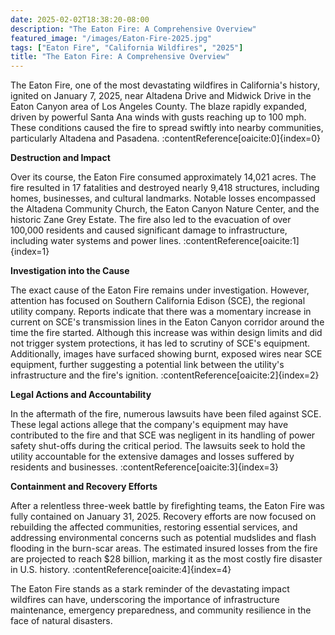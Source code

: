 ```yaml
---
date: 2025-02-02T18:38:20-08:00
description: "The Eaton Fire: A Comprehensive Overview"
featured_image: "/images/Eaton-Fire-2025.jpg"
tags: ["Eaton Fire", "California Wildfires", "2025"]
title: "The Eaton Fire: A Comprehensive Overview"
---
```


The Eaton Fire, one of the most devastating wildfires in California's history, ignited on January 7, 2025, near Altadena Drive and Midwick Drive in the Eaton Canyon area of Los Angeles County. The blaze rapidly expanded, driven by powerful Santa Ana winds with gusts reaching up to 100 mph. These conditions caused the fire to spread swiftly into nearby communities, particularly Altadena and Pasadena. :contentReference[oaicite:0]{index=0}

**Destruction and Impact**

Over its course, the Eaton Fire consumed approximately 14,021 acres. The fire resulted in 17 fatalities and destroyed nearly 9,418 structures, including homes, businesses, and cultural landmarks. Notable losses encompassed the Altadena Community Church, the Eaton Canyon Nature Center, and the historic Zane Grey Estate. The fire also led to the evacuation of over 100,000 residents and caused significant damage to infrastructure, including water systems and power lines. :contentReference[oaicite:1]{index=1}

**Investigation into the Cause**

The exact cause of the Eaton Fire remains under investigation. However, attention has focused on Southern California Edison (SCE), the regional utility company. Reports indicate that there was a momentary increase in current on SCE's transmission lines in the Eaton Canyon corridor around the time the fire started. Although this increase was within design limits and did not trigger system protections, it has led to scrutiny of SCE's equipment. Additionally, images have surfaced showing burnt, exposed wires near SCE equipment, further suggesting a potential link between the utility's infrastructure and the fire's ignition. :contentReference[oaicite:2]{index=2}

**Legal Actions and Accountability**

In the aftermath of the fire, numerous lawsuits have been filed against SCE. These legal actions allege that the company's equipment may have contributed to the fire and that SCE was negligent in its handling of power safety shut-offs during the critical period. The lawsuits seek to hold the utility accountable for the extensive damages and losses suffered by residents and businesses. :contentReference[oaicite:3]{index=3}

**Containment and Recovery Efforts**

After a relentless three-week battle by firefighting teams, the Eaton Fire was fully contained on January 31, 2025. Recovery efforts are now focused on rebuilding the affected communities, restoring essential services, and addressing environmental concerns such as potential mudslides and flash flooding in the burn-scar areas. The estimated insured losses from the fire are projected to reach $28 billion, marking it as the most costly fire disaster in U.S. history. :contentReference[oaicite:4]{index=4}

The Eaton Fire stands as a stark reminder of the devastating impact wildfires can have, underscoring the importance of infrastructure maintenance, emergency preparedness, and community resilience in the face of natural disasters.
